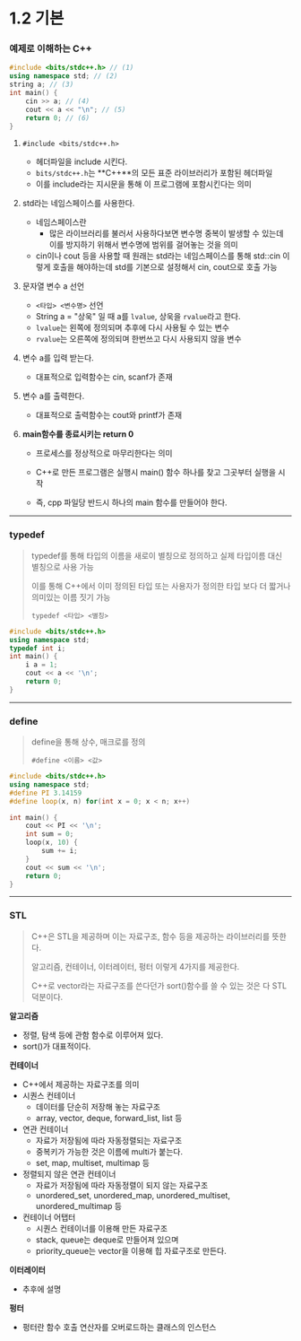 # 1.2 기본

### 예제로 이해하는 C++

```c++
#include <bits/stdc++.h> // (1)
using namespace std; // (2)
string a; // (3)
int main() { 
    cin >> a; // (4)
    cout << a << "\n"; // (5)
    return 0; // (6)
}
```

1. `#include <bits/stdc++.h>`

   - 헤더파일을 include 시킨다.
   - `bits/stdc++.h`는 **C++**의 모든 표준 라이브러리가 포함된 헤더파일
   - 이를 include라는 지시문을 통해 이 프로그램에 포함시킨다는 의미

2. std라는 네임스페이스를 사용한다.

   - 네임스페이스란
     - 많은 라이브러리를 불러서 사용하다보면 변수명 중복이 발생할 수 있는데 이를 방지하기 위해서 변수명에 범위를 걸어놓는 것을 의미
   - cin이나 cout 등을 사용할 때 원래는 std라는 네임스페이스를 통해 std::cin 이렇게 호출을 해야하는데 std를 기본으로 설정해서 cin, cout으로 호출 가능

3. 문자열 변수 a 선언

   - `<타입> <변수명>` 선언
   - String a = "상욱" 일 때 a를 `lvalue`, 상욱을 `rvalue`라고 한다.
   - `lvalue`는 왼쪽에 정의되며 추후에 다시 사용될 수 있는 변수
   - `rvalue`는 오른쪽에 정의되며 한번쓰고 다시 사용되지 않을 변수

4. 변수 a를 입력 받는다.

   - 대표적으로 입력함수는 cin, scanf가 존재

5. 변수 a를 출력한다.

   - 대표적으로 출력함수는 cout와 printf가 존재

6. **main함수를 종료시키는 return 0**

   - 프로세스를 정상적으로 마무리한다는 의미
   - C++로 만든 프로그램은 실행시  main() 함수 하나를 찾고 그곳부터 실행을 시작

   - 즉, cpp 파일당 반드시 하나의 main 함수를 만들어야 한다.

---

### typedef

> typedef를 통해 타입의 이름을 새로이 별칭으로 정의하고 실제 타입이름 대신 별칭으로 사용 가능
>
> 이를 통해 C++에서 이미 정의된 타입 또는 사용자가 정의한 타입 보다 더 짧거나 의미있는 이름 짓기 가능
>
> `typedef <타입> <별칭>`

```c++
#include <bits/stdc++.h>
using namespace std;
typedef int i;
int main() {
    i a = 1;
    cout << a << '\n';
    return 0;
}
```

---

### define

> define을 통해 상수, 매크로를 정의
>
> `#define <이름> <값>`

```c++
#include <bits/stdc++.h>
using namespace std;
#define PI 3.14159
#define loop(x, n) for(int x = 0; x < n; x++)

int main() {
    cout << PI << '\n';
    int sum = 0;
    loop(x, 10) {
        sum += i;
    }
    cout << sum << '\n';
    return 0;
}
```

---

### STL

> C++은 STL을 제공하며 이는 자료구조, 함수 등을 제공하는 라이브러리를 뜻한다.
>
> 알고리즘, 컨테이너, 이터레이터, 펑터 이렇게 4가지를 제공한다.
>
> C++로 vector라는 자료구조를 쓴다던가 sort()함수를 쓸 수 있는 것은 다 STL 덕분이다.

**알고리즘**

- 정렬, 탐색 등에 관함 함수로 이루어져 있다.
- sort()가 대표적이다.

**컨테이너**

- C++에서 제공하는 자료구조를 의미
- 시퀀스 컨테이너
  - 데이터를 단순히 저장해 놓는 자료구조
  - array, vector, deque, forward_list, list 등
- 연관 컨테이너
  - 자료가 저장됨에 따라 자동정렬되는 자료구조
  - 중복키가 가능한 것은 이름에 multi가 붙는다.
  - set, map, multiset, multimap 등
- 정렬되지 않은 연관 컨테이너
  - 자료가 저장됨에 따라 자동정렬이 되지 않는 자료구조
  - unordered_set, unordered_map, unordered_multiset, unordered_multimap 등
- 컨테이너 어탭터
  - 시퀀스 컨테이너를 이용해 만든 자료구조
  - stack, queue는 deque로 만들어져 있으며
  - priority_queue는 vector을 이용해 힙 자료구조로 만든다.

**이터레이터**

- 추후에 설명

**펑터**

- 펑터란 함수 호출 연산자를 오버로드하는 클래스의 인스턴스
